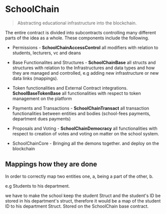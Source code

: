 # SchoolChain
> Abstracting educational infrastructure into the blockchain.

The entire contract is divided into subcontracts controlling many different parts of the idea as a whole. These components include the following.

- Permissions - **SchoolChainAccessControl** all modifiers with relation to students, lecturers, vc and deans

- Base Functionalites and Structures - **SchoolChainBase** all structs and structures with relation to the Infrastructures and data types and how they are managed and controlled, e.g adding new infrastructure or new data links (mappings).

- Token functionalities and External Contract integrations. **SchoolBaseTokenBase** all functionalities with respect to token management on the platform

- Payments and Transactions - **SchoolChainTransact** all transaction functionalities between entities and bodies (school-fees payments, department dues payments)

- Proposals and Voting - **SchoolChainDemocracy** all functionalities with respect to creation of votes and voting on matter on the school system.

- SchoolChainCore - Bringing all the demons together. and deploy on the blockchain

## Mappings how they are done
In order to correctly map two entities one, a, being a part of the other, b.

e.g Students to his department.

we have to make the school keep the student Struct and the student's ID be stored in his department's struct, therefore it would be a map of the student ID to his department Struct. Stored on the SchoolChain base contract.



